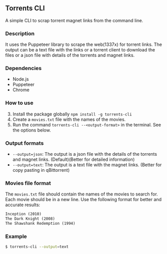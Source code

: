## Torrents CLI

A simple CLI to scrap torrent magnet links from the command line.

### Description

It uses the Puppeteer library to scrape the web(1337x) for torrent links. The output can be a text file with the links or a torrent client to download the files or a json file with details of the torrents and magnet links.

### Dependencies

- Node.js
- Puppeteer
- Chrome

### How to use

3. Install the package globally `npm install -g torrents-cli`
4. Create a `movies.txt` file with the names of the movies.
5. Run the command `torrents-cli --<output-format>` in the terminal. See the options below.

### Output formats

- `--output=json`: The output is a json file with the details of the torrents and magnet links. (Default)(Better for detailed information)
- `--output=text`: The output is a text file with the magnet links. (Better for copy pasting in qBittorrent)

### Movies file format

The `movies.txt` file should contain the names of the movies to search for. Each movie should be in a new line. Use the following format for better and accurate results:

```txt
Inception (2010)
The Dark Knight (2008)
The Shawshank Redemption (1994)
```

### Example

```bash
$ torrents-cli --output=text
```

